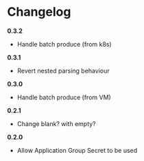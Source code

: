 # Changelog

**0.3.2**

- Handle batch produce (from k8s)

**0.3.1**

- Revert nested parsing behaviour

**0.3.0**

- Handle batch produce (from VM)

**0.2.1**

- Change blank? with empty?

**0.2.0**

- Allow Application Group Secret to be used
